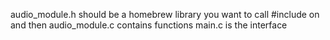 audio_module.h should be a homebrew library you want to call 
#include on and then audio_module.c contains functions
main.c is the interface
